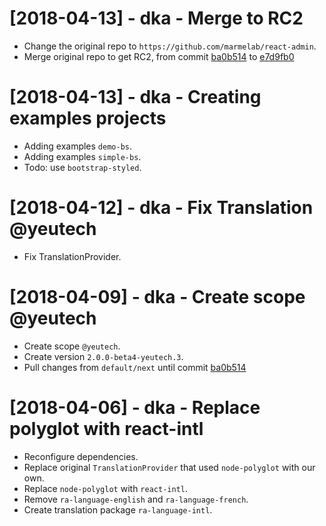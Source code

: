 # [2018-04-13] - dka - Merge to RC2

- Change the original repo to `https://github.com/marmelab/react-admin`.
- Merge original repo to get RC2, from commit [ba0b514](https://github.com/marmelab/admin-on-rest/commit/ba0b514068fc01f94282a7e3de1f599b55e7ca3e) to [e7d9fb0](https://github.com/yeutech/react-admin/commit/e7d9fb0589cbe3f2e0c46c4e5ab285e0b50cdd14)

# [2018-04-13] - dka - Creating examples projects

- Adding examples `demo-bs`.
- Adding examples `simple-bs`.
- Todo: use `bootstrap-styled`.

# [2018-04-12] - dka - Fix Translation @yeutech

- Fix TranslationProvider.

# [2018-04-09] - dka - Create scope @yeutech

- Create scope `@yeutech`.
- Create version `2.0.0-beta4-yeutech.3`.
- Pull changes from `default/next` until commit [ba0b514](https://github.com/marmelab/admin-on-rest/commit/ba0b514068fc01f94282a7e3de1f599b55e7ca3e)

# [2018-04-06] - dka - Replace polyglot with react-intl

- Reconfigure dependencies.
- Replace original `TranslationProvider` that used `node-polyglot` with our own.
- Replace `node-polyglot` with `react-intl`.
- Remove `ra-language-english` and `ra-language-french`.
- Create translation package `ra-language-intl`.
